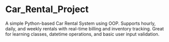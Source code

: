 # Car_Rental_Project
A simple Python-based Car Rental System using OOP. Supports hourly, daily, and weekly rentals with real-time billing and inventory tracking. Great for learning classes, datetime operations, and basic user input validation.
